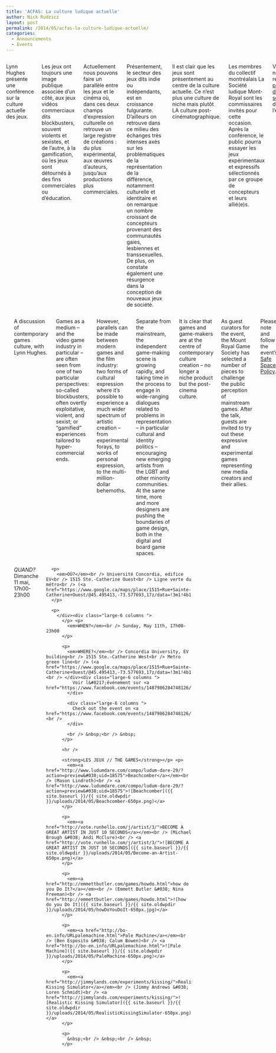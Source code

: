 ```yaml
---
title: 'ACFAS: La culture ludique actuelle'
author: Nick Rudzicz
layout: post
permalink: /2014/05/acfas-la-culture-ludique-actuelle/
categories:
  - Announcements
  - Events
---
```

<div class="large-6 columns ">
  <p>
    Lynn Hughes présente une conférence sur la culture actuelle des jeux.
  </p>
  
  <p>
    Les jeux ont toujours une image publique associée d’un côté, aux jeux vidéos commerciaux dits blockbusters, souvent violents et sexistes, et de l’autre, à la gamification, où les jeux sont détournés à des fins commerciales ou d’éducation.
  </p>
  
  <p>
    Actuellement nous pouvons faire un parallèle entre les jeux et le cinéma où, dans ces deux champs d’expression culturelle on retrouve un large registre de créations : du plus expérimental, aux œuvres d’auteurs, jusqu’aux productions plus commerciales.
  </p>
  
  <p>
    Présentement, le secteur des jeux dits indie ou indépendants, est en croissance fulgurante. D’ailleurs on retrouve dans ce milieu des échanges très intenses axés sur les problématiques de la représentation de la différence, notamment culturelle et identitaire et on remarque un nombre croissant de concepteurs provenant des communautés gaies, lesbiennes et transsexuelles. De plus, on constate également une résurgence dans la conception de nouveaux jeux de société.
  </p>
  
  <p>
    Il est clair que les jeux sont présentement au centre de la culture actuelle. Ce n’est plus une culture de niche mais plutôt LA culture post-cinématographique.
  </p>
  
  <p>
    Les membres du collectif montréalais La Société ludique Mont-Royal sont les commissaires invités pour cette occasion. Après la conférence, le public pourra essayer les jeux expérimentaux et expressifs sélectionnés par ce groupe de concepteurs et leurs allié(e)s.
  </p>
  
  <p>
    Veuillez noter et respecter <a href="http://oldforum.mrgs.ca/index.php/topic,71.0.html">la politique d&#8217;espace sécuritaire</a> de l&#8217;événement.
  </p>
  
  <hr />
</div>

<div class="large-6 columns ">
  </p> <p>
    A discussion of contemporary games culture, with Lynn Hughes.
  </p>
  
  <p>
    Games as a medium – and the video game industry in particular – are often seen from one of two particular perspectives: so-called blockbusters, often overtly exploitative, violent, and sexist; or “gamified” experiences tailored to hyper-commercial ends.
  </p>
  
  <p>
    However, parallels can be made between modern games and the film industry: two forms of cultural expression where it&#8217;s possible to experience a much wider spectrum of artistic creation – from experimental forays, to works of personal expression, to the multi-million-dollar behemoths.
  </p>
  
  <p>
    Separate from the mainstream, the independent game-making scene is growing rapidly, and taking time in the process to engage in wide-ranging dialogues related to problems in representation – in particular cultural and identity politics – encouraging new emerging artists from the LGBT and other minority communities. At the same time, more and more designers are pushing the boundaries of game design, both in the digital and board game spaces.
  </p>
  
  <p>
    It is clear that games and game-makers are at the centre of contemporary culture creation – no longer a niche product but the post-cinema culture.
  </p>
  
  <p>
    As guest curators for the event, the Mount Royal Game Society has selected a number of pieces to challenge the public perception of mainstream games. After the talk, guests are invited to try out these expressive and experimental games representing new media creators and their allies.
  </p>
  
  <p>
    Please note and follow the event&#8217;s <a href="http://oldforum.mrgs.ca/index.php/topic,71.0.html">Safe Spaces Policy</a>.
  </p>
  
  <hr />
  
  <p>
    </div><div class="large-6 columns ">
      </p> <p>
        <em>QUAND?</em><br /> Dimanche 11 mai, 17h00-23h00
      </p>
      
      <p>
        <em>OÙ?</em><br /> Université Concordia, edifice EV<br /> 1515 Ste.-Catherine Ouest<br /> Ligne verte du métro<br /> (<a href="https://www.google.ca/maps/place/1515+Rue+Sainte-Catherine+Ouest/@45.495413,-73.577693,17z/data=!3m1!4b1!4m2!3m1!1s0x4cc91a6a33cf7b2f:0xc7ea08d4caffed42">Directions</a>)
      </p>
      
      <p>
        </div><div class="large-6 columns ">
          </p> <p>
            <em>WHEN?</em><br /> Sunday, May 11th, 17h00-23h00
          </p>
          
          <p>
            <em>WHERE?</em><br /> Concordia University, EV building<br /> 1515 Ste.-Catherine West<br /> Metro green line<br /> (<a href="https://www.google.ca/maps/place/1515+Rue+Sainte-Catherine+Ouest/@45.495413,-73.577693,17z/data=!3m1!4b1!4m2!3m1!1s0x4cc91a6a33cf7b2f:0xc7ea08d4caffed42">Directions</a>)<br /> </div><div class="large-6 columns ">
              Voir l&#8217;événement sur <a href="https://www.facebook.com/events/1487986284748126/">Facebook</a>!
            </div>
            
            <div class="large-6 columns ">
              Check out the event on <a href="https://www.facebook.com/events/1487986284748126/">Facebook</a>!<br />
            </div>
            
            <br /> &nbsp;<br /> &nbsp;
          </p>
          
          <hr />
          
          <strong>LES JEUX // THE GAMES</strong></p> <p>
            <em><a href="http://www.ludumdare.com/compo/ludum-dare-29/?action=preview&#038;uid=18575">Beachcomber</a></em><br /> (Mason Lindroth)<br /> <a href="http://www.ludumdare.com/compo/ludum-dare-29/?action=preview&#038;uid=18575">![Beachcomber]({{ site.baseurl }}/{{ site.oldwpdir }}/uploads/2014/05/Beachcomber-650px.png)</a>
          </p>
          
          <p>
            <em><a href="http://vote.runhello.com/j/artist/3/">BECOME A GREAT ARTIST IN JUST 10 SECONDS</a></em><br /> (Michael Brough &#038; Andi McClure)<br /> <a href="http://vote.runhello.com/j/artist/3/">![BECOME A GREAT ARTIST IN JUST 10 SECONDS]({{ site.baseurl }}/{{ site.oldwpdir }}/uploads/2014/05/Become-an-Artist-650px.png)</a>
          </p>
          
          <p>
            <em><a href="http://emmettbutler.com/games/howdo.html">how do you Do It?</a></em><br /> (Emmett Butler &#038; Nina Freeman)<br /> <a href="http://emmettbutler.com/games/howdo.html">![how do you Do It]({{ site.baseurl }}/{{ site.oldwpdir }}/uploads/2014/05/howDoYouDoIt-650px.jpg)</a>
          </p>
          
          <p>
            <em><a href="http://bo-en.info/URLpalemachine.html">Pale Machine</a></em><br /> (Ben Esposito &#038; Calum Bowen)<br /> <a href="http://bo-en.info/URLpalemachine.html">![Pale Machine]({{ site.baseurl }}/{{ site.oldwpdir }}/uploads/2014/05/PaleMachine-650px.png)</a>
          </p>
          
          <p>
            <em><a href="http://jimmylands.com/experiments/kissing/">Realistic Kissing Simulator</a></em><br /> (Jimmy Andrews &#038; Loren Schmidt)<br /> <a href="http://jimmylands.com/experiments/kissing/">![Realistic Kissing Simulator]({{ site.baseurl }}/{{ site.oldwpdir }}/uploads/2014/05/RealisticKissingSimulator-650px.png)</a>
          </p>
          
          <p>
            &nbsp;<br /> &nbsp;<br /> &nbsp;
          </p>